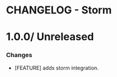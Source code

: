 # CHANGELOG - Storm

1.0.0/ Unreleased
=================

### Changes

* [FEATURE] adds storm integration.
